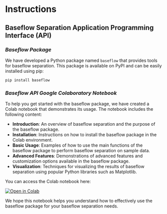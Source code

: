 # Instructions

## **Baseflow Separation Application Programming Interface (API)**

### *Baseflow Package*

We have developed a Python package named `baseflow` that provides tools for baseflow separation. This package is available on PyPI and can be easily installed using pip:

```python
pip install baseflow
```

### *Baseflow API Google Colaboratory Notebook*

To help you get started with the baseflow package, we have created a Colab notebook that demonstrates its usage. The notebook includes the following content:

- **Introduction**: An overview of baseflow separation and the purpose of the baseflow package.
- **Installation**: Instructions on how to install the baseflow package in the Colab environment.
- **Basic Usage**: Examples of how to use the main functions of the baseflow package to perform baseflow separation on sample data.
- **Advanced Features**: Demonstrations of advanced features and customization options available in the baseflow package.
- **Visualization**: Techniques for visualizing the results of baseflow separation using popular Python libraries such as Matplotlib.

You can access the Colab notebook here:
<div class="colab-button">
    <a href="https://colab.research.google.com/drive/1xIAehOBByoT6phODrLNnME-u3S5A_DaF?usp=sharing" target="_blank">
        <img src="https://colab.research.google.com/assets/colab-badge.svg" alt="Open in Colab"/>
    </a>
</div>

We hope this notebook helps you understand how to effectively use the baseflow package for your baseflow separation needs.